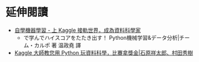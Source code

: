 #

# 延伸閱讀
- [自學機器學習 - 上 Kaggle 接軌世界，成為資料科學家](https://www.tenlong.com.tw/products/9789863126720?list_name=srh) 
  - で学んでハイスコアをたたき出す！ Python機械学習&データ分析|チーム・カルポ 著 温政堯 譯
- [Kaggle 大師教您用 Python 玩資料科學，比賽拿獎金|石原祥太郎、村田秀樹](https://www.tenlong.com.tw/products/9789865027681?list_name=srh) 
